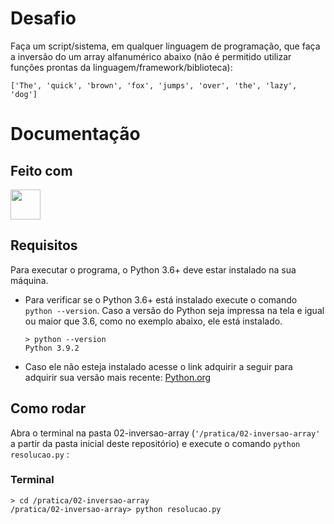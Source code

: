 # Desafio

Faça um script/sistema, em qualquer linguagem de programação, que faça a inversão do um array alfanumérico abaixo (não é permitido utilizar funções prontas da linguagem/framework/biblioteca):

`['The', 'quick', 'brown', 'fox', 'jumps', 'over', 'the', 'lazy', 'dog']`

# Documentação

## Feito com
<a href="https://www.python.org/">
    <img src="https://www.python.org/static/img/python-logo@2x.png" height=48></img>
</a>

## Requisitos

Para executar o programa, o Python 3.6+ deve estar instalado na sua máquina.

- Para verificar se o Python 3.6+ está instalado execute o comando `python --version`. Caso a versão do Python seja impressa na tela e igual ou maior que 3.6, como no exemplo abaixo, ele está instalado.
    ```
    > python --version
    Python 3.9.2
    ```

- Caso ele não esteja instalado acesse o link adquirir a seguir para adquirir sua versão mais recente:
[Python.org](https://www.python.org/downloads/)

## Como rodar

Abra o terminal na pasta 02-inversao-array (`'/pratica/02-inversao-array'` a partir da pasta inicial deste repositório) e execute o comando `python resolucao.py` :

### Terminal
```
> cd /pratica/02-inversao-array
/pratica/02-inversao-array> python resolucao.py
```
